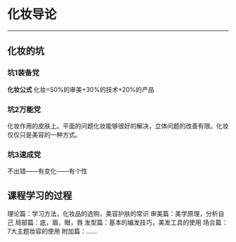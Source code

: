 # 化妆导论
---
## 化妆的坑

### 坑1装备党
**化妆公式**
化妆=50%的审美+30%的技术+20%的产品

### 坑2万能党
化妆作用的皮肤上。平面的问题化妆能够很好的解决，立体问题的改善有限。化妆仅仅只是美容的一种方式。

### 坑3速成党
不出错——有变化——有个性

## 课程学习的过程
理论篇：学习方法，化妆品的选购，美容护肤的常识
审美篇：美学原理，分析自己
局部篇：底，眉，眼，唇
发型篇：基本的编发技巧，美发工具的使用
场合篇：7大主题妆容的使用
附加篇：…… 
